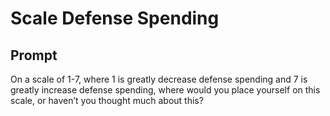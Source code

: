 # Scale Defense Spending

## Prompt
On a scale of 1-7, where 1 is greatly decrease defense spending and 7 is greatly increase defense spending, where would you place yourself on this scale, or haven’t you thought much about this?
